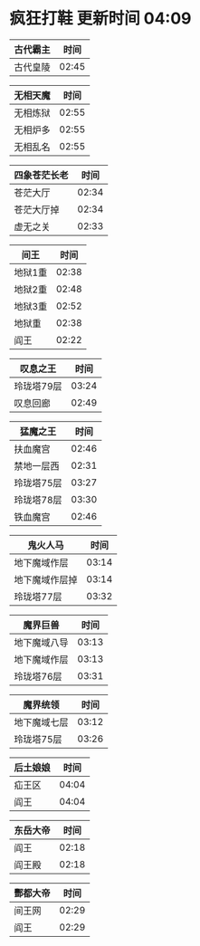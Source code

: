# 疯狂打鞋 更新时间 04:09

| 古代霸主   | 时间    |
|--------|-------|
| 古代皇陵 | 02:45 |

| 无相天魔   | 时间    |
|--------|-------|
| 无相炼狱 | 02:55 |
| 无相炉多 | 02:55 |
| 无相乱名 | 02:55 |

| 四象苍茫长老   | 时间    |
|--------|-------|
| 苍茫大厅 | 02:34 |
| 苍茫大厅掉 | 02:34 |
| 虚无之关 | 02:33 |

| 间王   | 时间    |
|--------|-------|
| 地狱1重 | 02:38 |
| 地狱2重 | 02:48 |
| 地狱3重 | 02:52 |
| 地狱重 | 02:38 |
| 阎王 | 02:22 |

| 叹息之王   | 时间    |
|--------|-------|
| 玲珑塔79层 | 03:24 |
| 叹息回廊 | 02:49 |

| 猛魔之王   | 时间    |
|--------|-------|
| 扶血魔宫 | 02:46 |
| 禁地一层西 | 02:31 |
| 玲珑塔75层 | 03:27 |
| 玲珑塔78层 | 03:30 |
| 铁血魔宫 | 02:46 |

| 鬼火人马   | 时间    |
|--------|-------|
| 地下魔域作层 | 03:14 |
| 地下魔域作层掉 | 03:14 |
| 玲珑塔77层 | 03:32 |

| 魔界巨兽   | 时间    |
|--------|-------|
| 地下魔域八导 | 03:13 |
| 地下魔域作层 | 03:13 |
| 玲珑塔76层 | 03:31 |

| 魔界统领   | 时间    |
|--------|-------|
| 地下魔域七层 | 03:12 |
| 玲珑塔75层 | 03:26 |

| 后土娘娘   | 时间    |
|--------|-------|
| 疝王区 | 04:04 |
| 阎王 | 04:04 |

| 东岳大帝   | 时间    |
|--------|-------|
| 阎王 | 02:18 |
| 阎王殿 | 02:18 |

| 酆都大帝   | 时间    |
|--------|-------|
| 间王网 | 02:29 |
| 阎王 | 02:29 |